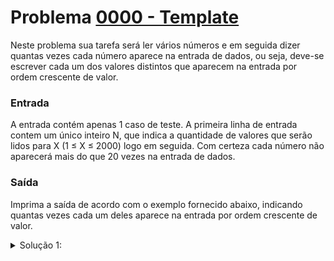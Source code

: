 # Problema [0000 - Template]()

Neste problema sua tarefa será ler vários números e em seguida dizer quantas vezes cada número aparece na entrada de dados, ou seja, deve-se escrever cada um dos valores distintos que aparecem na entrada por ordem crescente de valor.

### Entrada
A entrada contém apenas 1 caso de teste. A primeira linha de entrada contem um único inteiro N, que indica a quantidade de valores que serão lidos para X (1 ≤ X ≤ 2000) logo em seguida. Com certeza cada número não aparecerá mais do que 20 vezes na entrada de dados.

### Saída
Imprima a saída de acordo com o exemplo fornecido abaixo, indicando quantas vezes cada um deles aparece na entrada por ordem crescente de valor.

<details>
  <summary>Solução 1:</summary>


Como o range de numeros que vai ter no input é pequeno, a ideia dessa solução é criar um array 2000 casas, sendo cada casa armazenar a quantidade de números que aparecer o numero relativo a posição daquela casa.

Após ler todos os numeros e incrementar na casa equivalente, é percorrido o array e buscando cassas que o numero é maior que zero, então é printado na tela.


</details>